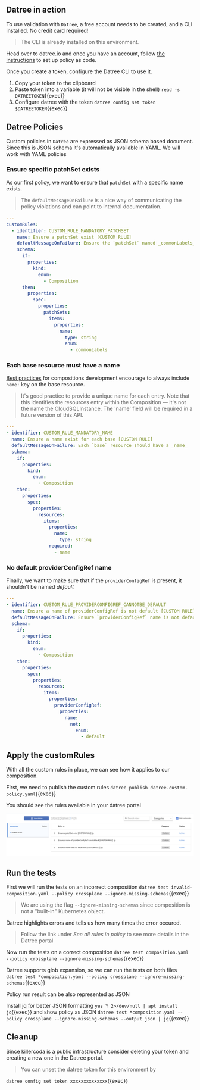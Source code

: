 ## Datree in action

To use validation with `Datree`, a free account needs to be created, and a CLI
installed. No credit card required!

> The CLI is already installed on this environment.

Head over to datree.io and once you have an account, follow
[the instructions](https://hub.datree.io/setup/policy-as-code#1-enable-policy-as-code-pac-mode)
to set up policy as code.

Once you create a token, configure the Datree CLI to use it.

1. Copy your token to the clipboard
2. Paste token into a variable (it will not be visible in the shell) `read -s DATREETOKEN`{{exec}}
3. Configure datree with the token `datree config set token $DATREETOKEN`{{exec}}


## Datree Policies

Custom policies in `Datree` are expressed as JSON schema based document. Since
this is JSON schema it's automatically available in YAML. We will work with YAML
policies

### Ensure specific patchSet exists

As our first policy, we want to ensure that `patchSet` with a specific name
exists.

> The `defaultMessageOnFailure` is a nice way of communicating the policy
> violations and can point to internal documentation.

```yaml
---
customRules:
  - identifier: CUSTOM_RULE_MANDATORY_PATCHSET
    name: Ensure a patchSet exist [CUSTOM RULE]
    defaultMessageOnFailure: Ensure the `patchSet` named _commonLabels_ exist
    schema:
      if:
        properties:
          kind:
            enum:
              - Composition
      then:
        properties:
          spec:
            properties:
              patchSets:
                items:
                  properties:
                    name:
                      type: string
                      enum:
                        - commonLabels
```

### Each base resource must have a name

[Best practices](https://crossplane.io/docs/v1.9/reference/composition.html#:~:text=%2D%20name%3A%20cloudsqlinstance)
for compositions development encourage to always include `name:` key on the base
resource.

> It's good practice to provide a unique name for each entry. Note that this
> identifies the resources entry within the Composition — it's not the name the
> CloudSQLInstance. The 'name' field will be required in a future version of
> this API.

```yaml
---
- identifier: CUSTOM_RULE_MANDATORY_NAME
  name: Ensure a name exist for each base [CUSTOM RULE]
  defaultMessageOnFailure: Each `base` resource should have a _name_
  schema:
    if:
      properties:
        kind:
          enum:
            - Composition
    then:
      properties:
        spec:
          properties:
            resources:
              items:
                properties:
                  name:
                    type: string
                required:
                  - name
```

### No default providerConfigRef name

Finally, we want to make sure that if the `providerConfigRef` is present, it
shouldn't be named _default_

```yaml
---
- identifier: CUSTOM_RULE_PROVIDERCONFIGREF_CANNOTBE_DEFAULT
  name: Ensure a name of providerConfigRef is not default [CUSTOM RULE]
  defaultMessageOnFailure: Ensure `providerConfigRef` name is not default
  schema:
    if:
      properties:
        kind:
          enum:
            - Composition
    then:
      properties:
        spec:
          properties:
            resources:
              items:
                properties:
                  providerConfigRef:
                    properties:
                      name:
                        not:
                          enum:
                            - default
```

## Apply the customRules

With all the custom rules in place, we can see how it applies to our
composition.

First, we need to publish the custom rules
`datree publish datree-custom-policy.yaml`{{exec}}

You should see the rules available in your datree portal

![rules](./assets/rules.png)

## Run the tests

First we will run the tests on an incorrect composition
`datree test invalid-composition.yaml --policy crossplane --ignore-missing-schemas`{{exec}}

> We are using the flag `--ignore-missing-schemas` since composition is not a
> "built-in" Kubernetes object.

Datree highlights errors and tells us how many times the error occured.

> Follow the link under _See all rules in policy_ to see more details in the
> Datree portal

Now run the tests on a correct composition
`datree test composition.yaml --policy crossplane --ignore-missing-schemas`{{exec}}

Datree supports glob expansion, so we can run the tests on both files
`datree test *composition.yaml --policy crossplane --ignore-missing-schemas`{{exec}}

Policy run result can be also represented as JSON

Install jq for better JSON formatting
`yes Y 2>/dev/null | apt install jq`{{exec}} and show policy as JSON
`datree test *composition.yaml --policy crossplane --ignore-missing-schemas --output json | jq`{{exec}}

## Cleanup

Since killercoda is a public infrastructure consider deleting your token and
creating a new one in the Datree portal.

> You can unset the datree token for this environment by

`datree config set token xxxxxxxxxxxxxx`{{exec}}
